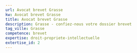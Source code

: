 ```yaml
---
url: Avocat brevet Grasse
kw: Avocat brevet Grasse
title: Avocat brevet Grasse
description: Grasse - confiez-nous votre dossier brevet
tag_ville: Grasse
competence: brevet
expertise: droit-propriete-intellectuelle
extertise_id: 2
---
```

